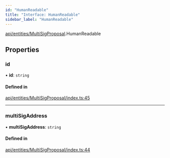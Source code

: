 ```yaml
---
id: "HumanReadable"
title: "Interface: HumanReadable"
sidebar_label: "HumanReadable"
---
```


[api/entities/MultiSigProposal](../../../../../modules/API/Entities/MultiSigProposal/MultiSigProposal.md).HumanReadable

## Properties

### id

• **id**: `string`

#### Defined in

[api/entities/MultiSigProposal/index.ts:45](https://github.com/PolymeshAssociation/polymesh-sdk/blob/978e4ded6/src/api/entities/MultiSigProposal/index.ts#L45)

___

### multiSigAddress

• **multiSigAddress**: `string`

#### Defined in

[api/entities/MultiSigProposal/index.ts:44](https://github.com/PolymeshAssociation/polymesh-sdk/blob/978e4ded6/src/api/entities/MultiSigProposal/index.ts#L44)
